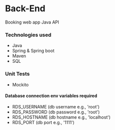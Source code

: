 # Back-End
Booking web app Java API 
### Technologies used
- Java
- Spring & Spring boot
- Maven
- SQL
### Unit Tests
- Mockito
#### Database connection env variables required
- RDS_USERNAME (db username e.g., 'root') 
- RDS_PASSWORD (db password e.g., 'root')
- RDS_HOSTNAME (db hostname e.g., 'localhost')
- RDS_PORT (db port e.g., '1111')
